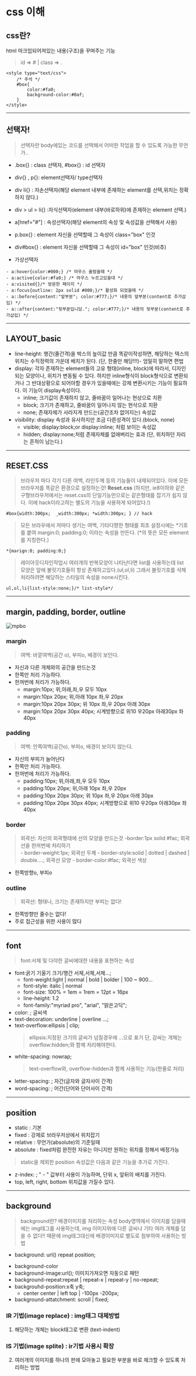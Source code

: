 # css 이해
## css란? 
html 마크업되어져있는 내용(구조)을 꾸며주는 기능
>id => # |
class => .  

```
<style type="text/css">
	/* 주석 */
	#box{
		color:#fa0;
		background-color:#0af;
	}
</style>
```
___
## 선택자!
> 선택자란 body에있는 코드를 선택해서 어떠한 작업을 할 수 있도록 가능한 무언가..

- .box{} : class 선택자,  #box{} : id 선택자
- div{} , p{}: element선택자/ type선택자
- div li{} : 자손선택자(해당 element 내부에 존재하는 element를 선택,위치는 정확하지 않다.)
- div > ul > li{} :자식선택자(element 내부(바로하위)에 존재하는 element 선택.)
- a[href="#"] : 속성선택자(해당 element의 속성 및 속성값을 선택해서 사용)

- p.box{} : element 자신을 선택할때 그 속성이 class="box" 인것
- div#box{} : element 자신을 선택할때 그 속성이 id="box" 인것(비추)
- 가상선택자
<!--	- a[href="http://naver.com"]{}-->
	- a:hover{color:#000;} /* 마우스 올렸을때 */
	- a:active{color:#fa0;} /* 마우스 누르고있을대 */
	- a:visited{}/* 방문한 페이지 */
	- a:focus{outline: 2px solid #000;}/* 활성화 되었을때 */
	- a::before{content:"앞부분"; color:#777;}/* 내용의 앞부분(content로 추가삽입) */
	- a::after{content:"뒷부분입니당."; color:#777;}/* 내용의 뒷부분(content로 추가삽입) */
___

## LAYOUT_basic

- line-height: 행간(줄간격)을 박스의 높이값 만큼 똑같이작성하면, 
해당하는 텍스의 위치는 수직정력의 가운데 배치가 된다.
(단, 한줄만 해당!!!)- 엄밀히 말하면 편법
- display: 각자 존재하는 element들의 고유 형태(inline, block)에 따라서, 디자인되는 모양이나, 위치가 변동될 수 있다.
하지만 inline형식이 block형식으로 변환되거나 그 반대상황으로 되어야할 경우가 있을때에는 강제 변환시키는 기능이 필요하다. 이 기능이 display속성이다.
	* inline; 크기값이 존재하지 않고, 줄바꿈이 일어나는 현상으로 치환
	* block; 크기가 존재하고, 줄바꿈이 일어나지 않는 현삭으로 치환
	* none; 존재자체가 사라지게 만드는(공간조차 없어지는) 속성값
- visibility: display 속성과 유사하지만 조금 다른성격이 있다.(block, none)
	* visible; display:block;or display:inline; 처럼 보이는 속성값
	* hidden; display:none;처럼 존재자체를 없애버리는 효과
	(단, 위치하던 자리는 흔적이 남는다.)
___
## RESET.CSS
> 브라우저 마다 각기 다른 여백, 라인두께 등의 기능들이 내제되어있다.
이에 모든 브라우저를 똑같은 환경으로 설정하는것! __Reset.css__
(하지만, ie8이하와 같은 구형브라우저에서는 reset.css의 단일기능만으로는 같은형태를 잡기가 쉽지 않다. 
이에 hack이라고하는 별도의 기능을 사용하게 되어있다.!)

```
#box{width:300px;  _width:300px; *width:300px; } // hack 
```

> 모든 브라우에서 저마다 생기는 여백, 기타다향한 형태를 최초 설정시에는 *기호를 붙여 margin:0; padding:0; 이라는 속성을 만든다.
(*의 뜻은 모든 element를 지칭한다.)

```
*{marign:0; padding:0;}
```


> 레이아웃디자인작업시 여러개의 반복모양이 나타난다면 list를 사용하는데
list 모양은 앞에 불릿기호들이 항상 존재하고있다.(ul,ol,li)
그래서 불릿기호를 삭제처리하려면 해당하는 스타일의 속성을 none시킨다.

```
ul,ol,li{list-style:none;}/* list-style*/

```

___

## margin, padding, border, outline
![mpbo](./img/readme/mpbo.jpg)

### margin
> 여백: 바깥여백(공간 o), 부피o, 배경이 보인다.
- 자신과 다른 개체와의 공간을 만드는것
- 한쪽만 처리 가능하다.
- 한꺼번에 처리가 가능하다.
	- margin:10px; 위,아래,좌,우 모두 10px
	- margin:10px 20px; 위,아래 10px 좌,우 20px
	- margin:10px 20px 30px; 위 10px 좌,우 20px 아래 30px
	- margin:10px 20px 30px 40px; 시계방향으로 위10 우20px 아래30px 좌40px 

### padding
> 여백: 안쪽여백(공간o), 부피o, 배경이 보이지 않는다.
- 자신의 부피가 늘어난다
- 한쪽만 처리 가능하다.
- 한꺼번에 처리가 가능하다.
	- padding:10px; 위,아래,좌,우 모두 10px
	- padding:10px 20px; 위,아래 10px 좌,우 20px
	- padding:10px 20px 30px; 위 10px 좌,우 20px 아래 30px
	- padding:10px 20px 30px 40px; 시계방향으로 위10 우20px 아래30px 좌40px 
	
### border
> 외곽선: 자신의 외곽형태에 선의 모양을 만드는것
-border:1px solid #fac; 외곽선을 한꺼번에 처리하기	
	- border-weight:1px; 외곽선 두께
	- border-style:solid | dotted | dashed | double....; 외곽선 모양
	- border-color:#fac; 외곽선 색상
- 한쪽방향o, 부피o

### outline
> 외곽선: 형태나, 크기는 존재하지만 부피는 없다!
- 한쪽방향만 줄수는 없다!
- 주로 접근성을 위한 사용이 많다

___
## font
> font:서체 및 다야한 글씨에대한 내용을 표현하는 속성
- font:굵기 기울기 크기/행간 서체,서체,서체...;
	- font-weight:light | normal | bold | bolder | 100 ~ 900...
	- font-style: italic | normal
	- font-size: 100% = 1em = 1rem = 12pt = 16px
	- line-height: 1.2
	- font-family:"myriad pro", "arial", "맑은고딕";
- color: ; 글씨색
- text-decoration: underline | overline ...; 
- text-overflow:ellipsis | clip; 
	> ellipsis:지정된 크기의 글씨가 넘칠경우에 ...으로 표기 
	단, 감싸는 개체는 overflow:hidden;와 함께  처리해야한다.
- white-spacing: nowrap; 
	> text-overflow와, overflow-hidden과 함께 사용하는 기능(한줄로 처리)
- letter-spacing: ; 자간(글자와 글자사이 간격)
- word-spacing: ; 어간(단어와 단어사이 간격)
___
## position
- static : 기본
- fixed : 강제로 브라우저상에서 위치잡기
- relative : 무언가(absolute)의 기준일때
- absolute : fixed처럼 완전한 자유는 아니지만 원하는 위치를 정해서 배정가능

> static을 제외한 position 속성값은 다음과 같은 기능을 추가로 가진다.
- z-index: ;  " - " 값부터 사용이 가능하며, 단위 x, 앞뒤의 배치를 가진다.
- top, left, right, bottom 위치값을 가질수 있다.

___
## background
> background란?
배경이미지를 처리하는 속성
body영역에서 이미지를 담을때에는 img태그를 사용하는데, img 이미지위에 다른 글씨나 기타 여러 개체를 담을 수 없다!!
때문에 img태그대신에 배경이미지로 별도로 첨부하여 사용하는 방법

* background: url() repeat position; 
- background-color
- background-image:url(); 이미지가져오면 자동으로 패턴
- background-repeat:repeat | repeat-x | repeat-y | no-repeat;
- backgrouhd-position:x축 y축;
	- center center | left top | -100px -200px;
- background-attatchment: scroll | fixed;

### IR 기법(image replace) : img태그 대체방법
1. 해당하는 개체는 block태그로 변환 (text-indent)


### IS 기법(image splite) : ir기법 사용시 확장
2. 여러개의 이미지를 하나의 판에 모아놓고 필요한 부분을 바로 체크할 수 있도록 처리하는 방법












